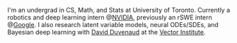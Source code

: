 I'm an undergrad in CS, Math, and Stats at University of Toronto. Currently a robotics and deep learning intern @[NVIDIA](https://www.nvidia.com/en-us/design-visualization/omniverse/), previously an rSWE intern @[Google](https://ai.google/). I also research latent variable models, neural ODEs/SDEs, and Bayesian deep learning with [David Duvenaud](https://www.cs.toronto.edu/~duvenaud/) at the [Vector Institute](https://vectorinstitute.ai/).
